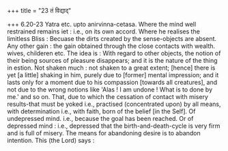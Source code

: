 +++
title = "23 तं विद्याद्"

+++
6.20-23 Yatra etc. upto anirvinna-cetasa. Where the mind well restrained
remains iet : i.e., on its own accord. Where he realises the limitless
Bliss : Becuase the dirts created by the sense-objects are absent. Any
other gain : the gain obtained through the close contacts with wealth.
wives, childeren etc. The idea is : With regard to other objects, the
notion of their being sources of pleasure disappears; and it is the
nature of the thing in estion. Not shaken much : not shaken to a great
extent; \[hence\] there is yet \[a little\] shaking in him, purely due
to \[former\] mental impression; and it lasts only for a moment due to
his compassion \[towards all creatures\], and not due to the wrong
notions like 'Alas ! I am undone ! What is to done by me.' and so on.
That, due to which the cessation of contact with misery results-that
must be yoked i.e., practised (concentrated upon) by all means, with
determination i.e., with faith, born of the belief \[in the Self\]. Of
undepressed mind. i.e., because the goal has been reached. Or of
depressed mind : i.e., depressed that the birth-and-death-cycle is very
firm and is full of misery. The means for abandoning desire is to
abandon intention. This (the Lord) says :

